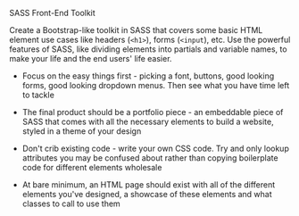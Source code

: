 SASS Front-End Toolkit

Create a Bootstrap-like toolkit in SASS that covers some basic HTML element use cases like headers (`<h1>`), forms (`<input`), etc. Use the powerful features of SASS, like dividing elements into partials and variable names, to make your life and the end users' life easier.

- Focus on the easy things first - picking a font, buttons, good looking forms, good looking dropdown menus. Then see what you have time left to tackle

- The final product should be a portfolio piece - an embeddable piece of SASS that comes with all the necessary elements to build a website, styled in a theme of your design

- Don't crib existing code - write your own CSS code. Try and only lookup attributes you may be confused about rather than copying boilerplate code for different elements wholesale

- At bare minimum, an HTML page should exist with all of the different elements you've designed, a showcase of these elements and what classes to call to use them